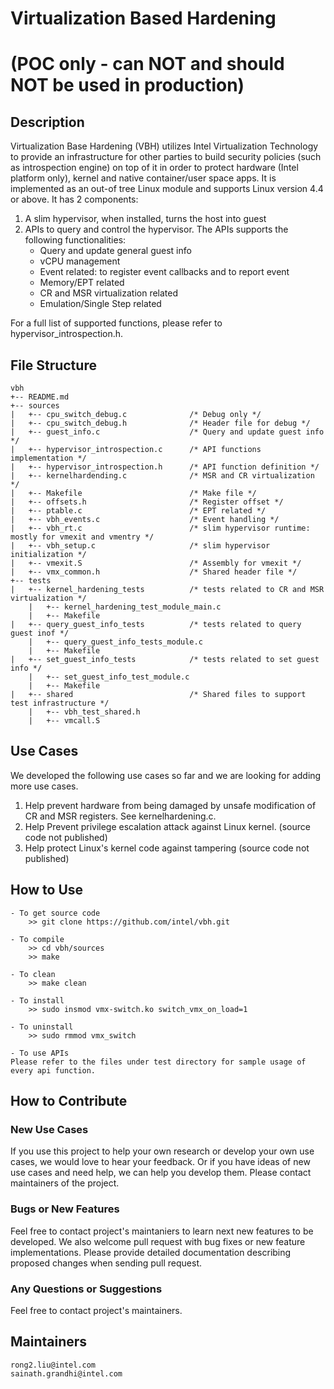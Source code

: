 # Virtualization Based Hardening
# (POC only - can NOT and should NOT be used in production)


## Description
Virtualization Base Hardening (VBH) utilizes Intel Virtualization Technology to provide an infrastructure for other parties to build security policies (such as introspection engine) on top of it in order to protect hardware (Intel platform only), kernel and native container/user space apps.  It is implemented as an out-of tree Linux module and supports Linux version 4.4 or above.  It has 2 components:
1. A slim hypervisor, when installed, turns the host into guest
2. APIs to query and control the hypervisor.  The APIs supports the following functionalities:
    * Query and update general guest info
    * vCPU management
    * Event related: to register event callbacks and to report event
    * Memory/EPT related
    * CR and MSR virtualization related
    * Emulation/Single Step related

For a full list of supported functions, please refer to hypervisor_introspection.h.


## File Structure
```
vbh
+-- README.md
+-- sources
|   +-- cpu_switch_debug.c              /* Debug only */
|   +-- cpu_switch_debug.h              /* Header file for debug */
|   +-- guest_info.c                    /* Query and update guest info */
|   +-- hypervisor_introspection.c      /* API functions implementation */
|   +-- hypervisor_introspection.h      /* API function definition */
|   +-- kernelhardending.c              /* MSR and CR virtualization */
|   +-- Makefile                        /* Make file */
|   +-- offsets.h                       /* Register offset */
|   +-- ptable.c                        /* EPT related */
|   +-- vbh_events.c                    /* Event handling */
|   +-- vbh_rt.c                        /* slim hypervisor runtime: mostly for vmexit and vmentry */
|   +-- vbh_setup.c                     /* slim hypervisor initialization */
|   +-- vmexit.S                        /* Assembly for vmexit */
|   +-- vmx_common.h                    /* Shared header file */
+-- tests
|   +-- kernel_hardening_tests          /* tests related to CR and MSR virtualization */
    |   +-- kernel_hardening_test_module_main.c
    |   +-- Makefile
|   +-- query_guest_info_tests          /* tests related to query guest inof */
    |   +-- query_guest_info_tests_module.c
    |   +-- Makefile
|   +-- set_guest_info_tests            /* tests related to set guest info */
    |   +-- set_guest_info_test_module.c
    |   +-- Makefile
|   +-- shared                          /* Shared files to support test infrastructure */
    |   +-- vbh_test_shared.h
    |   +-- vmcall.S
```


## Use Cases
We developed the following use cases so far and we are looking for adding more use cases.
1. Help prevent hardware from being damaged by unsafe modification of CR and MSR registers.  See kernelhardening.c.
2. Help Prevent privilege escalation attack against Linux kernel. (source code not published)
3. Help protect Linux's kernel code against tampering (source code not published)


## How to Use
    - To get source code
        >> git clone https://github.com/intel/vbh.git

    - To compile
        >> cd vbh/sources
        >> make

    - To clean
        >> make clean

    - To install
        >> sudo insmod vmx-switch.ko switch_vmx_on_load=1

    - To uninstall
        >> sudo rmmod vmx_switch

    - To use APIs
    Please refer to the files under test directory for sample usage of every api function.


## How to Contribute

### New Use Cases
If you use this project to help your own research or develop your own use cases, we would love to hear your feedback.  Or if you have ideas of new use cases and need help,  we can help you develop them.  Please contact maintainers of the project.

### Bugs or New Features
Feel free to contact project's maintaniers to learn next new features to be developed.  We also welcome pull request with bug fixes or new feature implementations.  Please provide detailed documentation describing proposed changes when sending pull request.

### Any Questions or Suggestions
Feel free to contact project's maintainers.


## Maintainers
```
rong2.liu@intel.com
sainath.grandhi@intel.com
```
